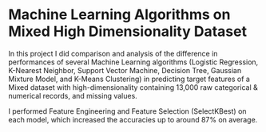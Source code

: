 # Machine Learning Algorithms on Mixed High Dimensionality Dataset

In this project I did comparison and analysis of the difference in performances of several Machine Learning algorithms (Logistic Regression, K-Nearest Neighbor, Support Vector Machine, Decision Tree, Gaussian Mixture Model, and K-Means Clustering) in predicting target features of a Mixed dataset with high-dimensionality containing 13,000 raw categorical & numerical records, and missing values. 

I performed Feature Engineering and Feature Selection (SelectKBest) on each model, which increased the accuracies up to around 87% on average.

